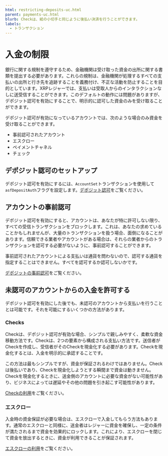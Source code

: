 ```yaml
---
html: restricting-deposits-uc.html
parent: payments-uc.html
blurb: Checkは、紙の小切手と同じように後払い決済を行うことができます。
labels:
  - トランザクション
---
```

# 入金の制限

銀行に関する規制を遵守するため、金融機関は受け取った資金の出所に関する書類を提出する必要があります。これらの規制は、金融機関が処理するすべての支払いの出所と行き先を追跡することを義務付け、不正な活動を防止することを目的としています。XRPレジャーでは、支払いは受取人からのインタラクションなしに送受信することができます。このデフォルトの動作には問題がありますが、デポジット認可を有効にすることで、明示的に認可した資金のみを受け取ることができます。

デポジット認可が有効になっているアカウントでは、次のような場合のみ資金を受け取ることができます。

  - 事前認可されたアカウント
  - エスクロー
  - ペイメントチャネル
  - チェック


## デポジット認可のセットアップ

デポジット認可を有効にするには、`AccountSet`トランザクションを使用して`asfDepositAuth`フラグを設定します。[デポジット認可](depositauth.html)をご覧ください。


## アカウントの事前認可

デポジット認可を有効にすると、アカウントは、あなたが特に許可しない限り、すべての受信トランザクションをブロックします。これは、あなたの求めていることかもしれませんが、大量のトランザクションを扱う場合、面倒になることがあります。信頼できる業者やアカウントがある場合は、それらの業者からのトランザクションを認可する必要がないように、事前認可することができます。

事前認可されたアカウントによる支払いは通貨を問わないので、認可する通貨を指定することはできません。すべてを認可するか認可しないかです。

[デポジットの事前認可](depositpreauth.html)をご覧ください。


## 未認可のアカウントからの入金を許可する

デポジット認可を有効にした後でも、未認可のアカウントから支払いを行うこととは可能です。それを可能にするいくつかの方法があります。


### Checks

Checkは、デポジット認可が有効な場合、シンプルで親しみやすく、柔軟な資金移動方法です。Checkは、2つの要素から構成される支払い方法です。送信者がCheckを作成し、受信者がそのCheckを現金化する必要があります。Checkを現金化するとは、入金を明示的に承認することです。

この方法は最もシンプルですが、資金が保証されるわけではありません。Checkは後払いであり、Checkを現金化しようとする瞬間まで資金は動きません。Checkを現金化するときに、送金側のアカウントに必要な資金がない可能性があり、ビジネスによっては遅延やその他の問題を引き起こす可能性があります。

[Checkの利用](use-checks.html)をご覧ください。


### エスクロー

入金時の資金保証が必要な場合は、エスクローで入金してもらう方法もあります。通常のエスクローと同様に、送金者はレジャーに資金を確保し、一定の条件が満たされるまで資金を効果的にロックします。これにより、エスクローを閉じて資金を放出するときに、資金が利用できることが保証されます。

[エスクローの利用](use-escrows.html)をご覧ください。


<!-- Need a better understanding of Payment Channels use cases.

### Payment Channels

Payment Channels are an advanced feature for sending asynchronous XRP payments that can be divided into very small increments and settled later.

The XRP for a payment channel is set aside temporarily. The sender creates _Claims_ against the channel, which the recipient verifies without sending an XRP Ledger transaction or waiting for a new ledger version to be approved by consensus. (This is an _asynchronous_ process because it happens separate from the usual pattern of getting transactions approved by consensus.) At any time, the recipient can _redeem_ a Claim to receive an amount of XRP authorized by that Claim. Settling a Claim like this uses a standard XRP Ledger transaction, as part of the usual consensus process. This single transaction can encompass any number of transactions guaranteed by smaller Claims.

Because Claims can be verified individually but settled in bulk later, payment channels make it possible to conduct transactions at a rate only limited by the participants' ability to create and verify the digital signatures of those Claims. This limit is primarily based on the speed of the participants' hardware and the complexity of the signature algorithms. For maximum speed, use Ed25519 signatures, which are faster than the XRP Ledger's default secp256k1 ECDSA signatures. Research has demonstrated the ability to create over Ed25519 100,000 signatures per second and to verify over [70,000 per second](https://ed25519.cr.yp.to/ed25519-20110926.pdf) on commodity hardware in 2011.

Learn about [Payment Channels](payment-channels.html) on the XRP Ledger.

you may have circumstances where you want to go into contract with a contractor, but don't know the exact amount. This is common in situations such as home improvement projects where an estimate can be provided, but unforeseen circumstances can increase the final amount due. In these situations you can create a payment channel, which allocates (currently only XRP) to a payment channel. This amount would be the estimate the contractor gives you and can serve as their budget for the project. Each item they require payment for, you would submit a claim to the payment channel.

Repeating this process, you would eventually settle on the final amount due, where the contractor (payee) claims the final amount from the payment channel. This method of payment serves as a great way to track invdividual items payed for in large projects.

-->
